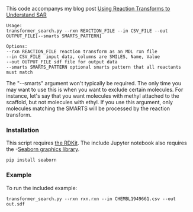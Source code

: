 This code accompanys my blog post [Using Reaction Transforms to Understand SAR](https://practicalcheminformatics.blogspot.com/2019/06/using-reaction-transforms-to-understand.html) 

```
Usage:
transformer_search.py --rxn REACTION_FILE --in CSV_FILE --out OUTPUT_FILE[--smarts SMARTS_PATTERN]

Options:
--rxn REACTION_FILE reaction transform as an MDL rxn file
--in CSV_FILE  input data, columns are SMILES, Name, Value
--out OUTPUT_FILE sdf file for output data
--smarts SMARTS_PATTERN optional smarts pattern that all reactants must match
```
The "--smarts" argument won't typically be required.  The only time you may want to use this is when you want to exclude certain molecules.  For instance, let's say that you want molecules with methyl attached to the scaffold, but not molecules with ethyl.  If you use this argument, only molecules matching the SMARTS will be processed by the reaction transform. 


### Installation
This script requires [the RDKit](https://www.rdkit.org/docs/Install.html).  The include Jupyter notebook also requires the -[Seaborn graphics library](https://seaborn.pydata.org/).
```
pip install seaborn
```
### Example
To run the included example:
```
transformer_search.py --rxn rxn.rxn --in CHEMBL1949661.csv --out out.sdf
```
